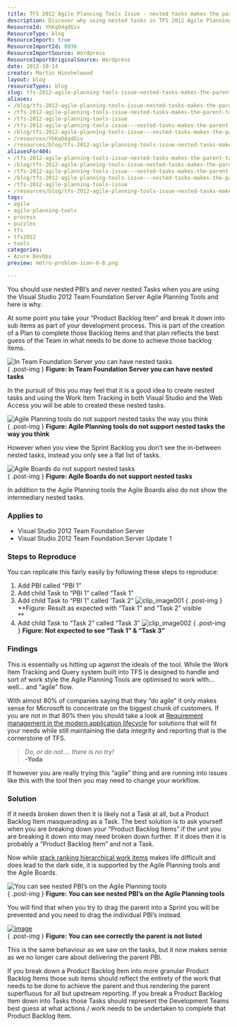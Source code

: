 ```yaml
---
title: TFS 2012 Agile Planning Tools Issue - nested tasks makes the parent task disappear
description: Discover why using nested tasks in TFS 2012 Agile Planning Tools can lead to issues. Learn the best practices for effective backlog management.
ResourceId: YhKqO4gdGiv
ResourceType: blog
ResourceImport: true
ResourceImportId: 8936
ResourceImportSource: Wordpress
ResourceImportOriginalSource: Wordpress
date: 2012-10-14
creator: Martin Hinshelwood
layout: blog
resourceTypes: blog
slug: tfs-2012-agile-planning-tools-issue-nested-tasks-makes-the-parent-task-disappear
aliases:
- /blog/tfs-2012-agile-planning-tools-issue-nested-tasks-makes-the-parent-task-disappear
- /tfs-2012-agile-planning-tools-issue-nested-tasks-makes-the-parent-task-disappear
- /tfs-2012-agile-planning-tools-issue
- /tfs-2012-agile-planning-tools-issue---nested-tasks-makes-the-parent-task-disappear
- /blog/tfs-2012-agile-planning-tools-issue---nested-tasks-makes-the-parent-task-disappear
- /resources/YhKqO4gdGiv
- /resources/blog/tfs-2012-agile-planning-tools-issue-nested-tasks-makes-the-parent-task-disappear
aliasesFor404:
- /tfs-2012-agile-planning-tools-issue-nested-tasks-makes-the-parent-task-disappear
- /blog/tfs-2012-agile-planning-tools-issue-nested-tasks-makes-the-parent-task-disappear
- /tfs-2012-agile-planning-tools-issue---nested-tasks-makes-the-parent-task-disappear
- /blog/tfs-2012-agile-planning-tools-issue---nested-tasks-makes-the-parent-task-disappear
- /tfs-2012-agile-planning-tools-issue
- /resources/blog/tfs-2012-agile-planning-tools-issue-nested-tasks-makes-the-parent-task-disappear
tags:
- agile
- agile-planning-tools
- process
- puzzles
- tfs
- tfs2012
- tools
categories:
- Azure DevOps
preview: metro-problem-icon-8-8.png

---
```

You should use nested PBI’s and never nested Tasks when you are using the Visual Studio 2012 Team Foundation Server Agile Planning Tools and here is why.

At some point you take your “Product Backlog Item” and break it down into sub items as part of your development process. This is part of the creation of a Plan to complete those Backlog Items and that plan reflects the best guess of the Team in what needs to be done to achieve those backlog items.

![In Team Foundation Server you can have nested tasks](images/image30-4-4.png "In Team Foundation Server you can have nested tasks")  
{ .post-img }
**Figure: In Team Foundation Server you can have nested tasks**

In the pursuit of this you may feel that it is a good idea to create nested tasks and using the Work Item Tracking in both Visual Studio and the Web Access you will be able to created these nested tasks.

![Agile Planning tools do not support nested tasks the way you think](images/image31-5-5.png "Agile Planning tools do not support nested tasks the way you think")  
{ .post-img }
**Figure: Agile Planning tools do not support nested tasks the way you think**

However when you view the Sprint Backlog you don’t see the in-between nested tasks, instead you only see a flat list of tasks.

![Agile Boards do not support nested tasks](images/image32-6-6.png "Agile Boards do not support nested tasks")  
{ .post-img }
**Figure: Agile Boards do not support nested tasks**

In addition to the Agile Planning tools the Agile Boards also do not show the intermediary nested tasks.

### Applies to

- Visual Studio 2012 Team Foundation Server
- Visual Studio 2012 Team Foundation Server Update 1

### Steps to Reproduce

You can replicate this fairly easily by following these steps to reproduce:

1.  Add PBI called “PBI 1”
2.  Add child Task to “PBI 1” called “Task 1”
3.  Add child Task to “PBI 1” called ‘Task 2”
    ![clip_image001](images/clip_image001-1-1.png "clip_image001")
    { .post-img }
    **Figure: Result as expected with “Task 1” and “Task 2” visible  
     **
4.  Add child Task to “Task 2” called “Task 3”
    ![clip_image002](images/clip_image002-2-2.png "clip_image002")
    { .post-img }
    **Figure: Not expected to see “Task 1” & “Task 3”**

### Findings

This is essentially us hitting up against the ideals of the tool. While the Work Item Tracking and Query system built into TFS is designed to handle and sort of work style the Agile Planning Tools are optimised to work with… well… and “agile” flow.

With almost 80% of companies saying that they “do agile” it only makes sense for Microsoft to concentrate on the biggest chunk of customers. If you are not in that 80% then you should take a look at [Requirement management in the modern application lifecycle](http://blog.hinshelwood.com/requirement-management-in-the-modern-application-lifecycle/) for solutions that will fit your needs while still maintaining the data integrity and reporting that is the cornerstone of TFS.

> _Do, or do not…. there is no try!_  
> **\-Yoda**

If however you are really trying this “agile” thing and are running into issues like this with the tool then you may need to change your workflow.

### Solution

If it needs broken down then it is likely not a Task at all, but a Product Backlog Item masquerading as a Task. The best solution is to ask yourself when you are breaking down your “Product Backlog Items” if the unit you are breaking it down into may need broken down further. If it does then it is probably a “Product Backlog Item” and not a Task.

Now while [stack ranking hierarchical work items](http://blog.hinshelwood.com/you-cant-stack-rank-hierarchical-work-items/ "You can’t stack rank hierarchical work items?") makes life difficult and does lead to the dark side, it is supported by the Agile Planning tools and the Agile Boards.

![You can see nested PBI’s on the Agile Planning tools](images/image33-7-7.png "You can see nested PBI’s on the Agile Planning tools")  
{ .post-img }
**Figure: You can see nested PBI’s on the Agile Planning tools**

You will find that when you try to drag the parent into a Sprint you will be prevented and you need to drag the individual PBI’s instead.

[![image](images/image_thumb8-3-3.png "image")](http://blog.hinshelwood.com/files/2012/10/image34.png)  
{ .post-img }
**Figure: You can see correctly the parent is not listed**

This is the same behaviour as we saw on the tasks, but it now makes sense as we no longer care about delivering the parent PBI.

If you break down a Product Backlog Item into more granular Product Backlog Items those sub items should reflect the entirety of the work that needs to be done to achieve the parent and thus rendering the parent superfluous for all but upstream reporting. If you break a Product Backlog Item down into Tasks those Tasks should represent the Development Teams best guess at what actions / work needs to be undertaken to complete that Product Backlog Item.

